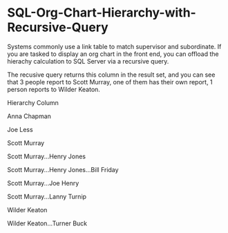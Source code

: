 # SQL-Org-Chart-Hierarchy-with-Recursive-Query

Systems commonly use a link table to match supervisor and subordinate.
If you are tasked to display an org chart in the front end, you can offload the hierachy calculation 
to SQL Server via a recursive query.

The recusive query returns this column in the result set, and you can see that
3 people report to Scott Murray,
one of them has their own report,
1 person reports to Wilder Keaton.
 
Hierarchy Column

Anna Chapman

Joe Less

Scott Murray

Scott Murray...Henry Jones

Scott Murray...Henry Jones...Bill Friday

Scott Murray...Joe Henry

Scott Murray...Lanny Turnip

Wilder Keaton

Wilder Keaton...Turner Buck
 
